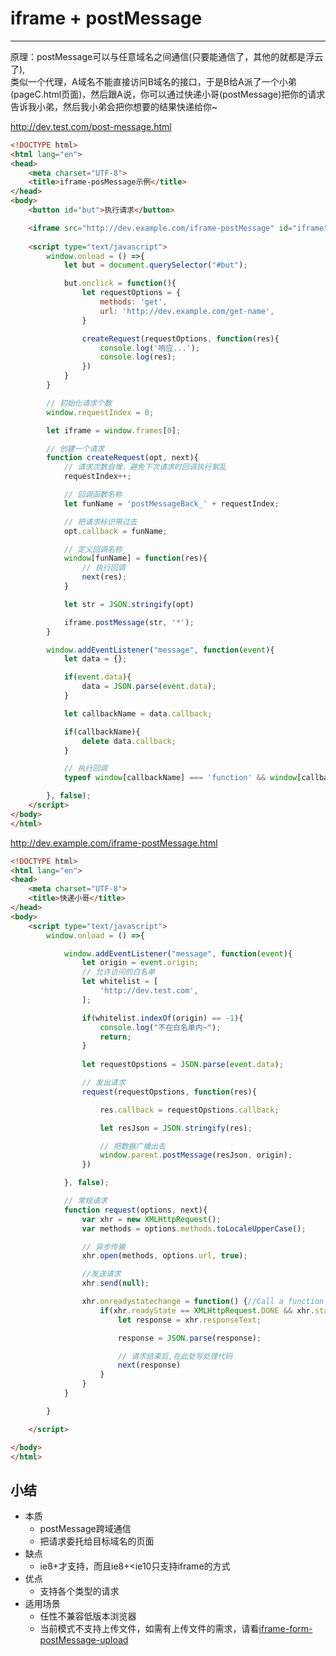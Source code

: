 # iframe + postMessage

-------

原理：postMessage可以与任意域名之间通信(只要能通信了，其他的就都是浮云了),  
类似一个代理，A域名不能直接访问B域名的接口，于是B给A派了一个小弟(pageC.html页面)，然后跟A说，你可以通过快递小哥(postMessage)把你的请求告诉我小弟，然后我小弟会把你想要的结果快递给你~

http://dev.test.com/post-message.html
``` html
<!DOCTYPE html>
<html lang="en">
<head>
	<meta charset="UTF-8">
	<title>iframe-posMessage示例</title>
</head>
<body>
	<button id="but">执行请求</button>

	<iframe src="http://dev.example.com/iframe-postMessage" id="iframe" frameborder="0"></iframe>
	
	<script type="text/javascript">
		window.onload = () =>{
			let but = document.querySelector("#but");

			but.onclick = function(){
				let requestOptions = {
					methods: 'get',
					url: 'http://dev.example.com/get-name',
				}

				createRequest(requestOptions, function(res){
					console.log('响应...');
					console.log(res);
				})
			}
		}

		// 初始化请求个数
		window.requestIndex = 0;

		let iframe = window.frames[0];

		// 创建一个请求
		function createRequest(opt, next){
			// 请求次数自增，避免下次请求时回调执行絮乱
			requestIndex++;

			// 回调函数名称
			let funName = 'postMessageBack_' + requestIndex;

			// 把请求标识带过去
			opt.callback = funName;

			// 定义回调名称
			window[funName] = function(res){
				// 执行回调
				next(res);
			}

			let str = JSON.stringify(opt)

			iframe.postMessage(str, '*');
		}

		window.addEventListener("message", function(event){
			let data = {};

			if(event.data){
				data = JSON.parse(event.data);
			}

			let callbackName = data.callback;

			if(callbackName){
				delete data.callback;
			}

			// 执行回调
			typeof window[callbackName] === 'function' && window[callbackName](data);

		}, false);
	</script>
</body>
</html>
```

http://dev.example.com/iframe-postMessage.html

``` html
<!DOCTYPE html>
<html lang="en">
<head>
	<meta charset="UTF-8">
	<title>快递小哥</title>
</head>
<body>
	<script type="text/javascript">
		window.onload = () =>{

			window.addEventListener("message", function(event){
				let origin = event.origin;
				// 允许访问的白名单
				let whitelist = [
					'http://dev.test.com',
				];

				if(whitelist.indexOf(origin) == -1){
					console.log("不在白名单内~");
					return;
				}
				
				let requestOpstions = JSON.parse(event.data);

				// 发出请求
				request(requestOpstions, function(res){

					res.callback = requestOpstions.callback;

					let resJson = JSON.stringify(res);

					// 把数据广播出去
					window.parent.postMessage(resJson, origin);
				})

			}, false);

			// 常规请求
			function request(options, next){
				var xhr = new XMLHttpRequest(); 
				var methods = options.methods.toLocaleUpperCase();

				// 异步传输
				xhr.open(methods, options.url, true);

				//发送请求
				xhr.send(null);

				xhr.onreadystatechange = function() {//Call a function when the state changes.
					if(xhr.readyState == XMLHttpRequest.DONE && xhr.status == 200) {
						let response = xhr.responseText;

						response = JSON.parse(response);

						// 请求结束后,在此处写处理代码
						next(response)
					}
				}
			}

		}

	</script>

</body>
</html>
```

## 小结

* 本质
  * postMessage跨域通信
  * 把请求委托给目标域名的页面
* 缺点
  * ie8+才支持，而且ie8+<ie10只支持iframe的方式
* 优点
  * 支持各个类型的请求
* 适用场景
  * 任性不兼容低版本浏览器
  * 当前模式不支持上传文件，如需有上传文件的需求，请看[iframe-form-postMessage-upload](./iframe-form-postMessage-upload.md)
